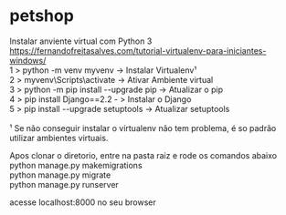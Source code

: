 # petshop
Instalar anviente virtual com Python 3 <br>
https://fernandofreitasalves.com/tutorial-virtualenv-para-iniciantes-windows/ <br>
1 > python -m venv myvenv -> Instalar Virtualenv¹ <br>
2 > myvenv\Scripts\activate -> Ativar Ambiente virtual <br>
3 > python -m pip install --upgrade pip   -> Atualizar o pip <br>
4 > pip install Django==2.2 - > Instalar o Django <br>
5 > pip install --upgrade setuptools -> Atualizar setuptools <br><br>
¹ Se não conseguir instalar o virtualenv não tem problema, é so padrão utilizar ambientes virtuais. <br>

Apos clonar o diretorio, entre na pasta raiz e rode os comandos abaixo <br>
python manage.py makemigrations <br>
python manage.py migrate <br>
python manage.py runserver <br>

acesse localhost:8000 no seu browser <br>

